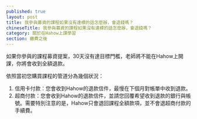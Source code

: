 ```yaml
---
published: true
layout: post
title: 我參與募資的課程如果沒有達標的話怎麼辦，會退錢嗎？
chineseTitle: 我參與募資的課程如果沒有達標的話怎麼辦，會退錢嗎？
category: 關於在Hahow上課學習
section: 繳費之後
---
```


 

如果你參與的課程募資提案，30天沒有達目標門檻，老師將不能在Hahow上開課，你將會收到全額退款。

依照當初您購買課程的管道分為幾個狀況：
1. 信用卡付款：您會收到Hahow的退款信件，最慢在下個月對帳單中收到退款。
2. 超商付款：您會收到Hahow的退款信件，並請您回覆希望收到退款的銀行與帳號。需要特別注意的是，Hahow只會退回課程全額款項，並不會退超商付款的手續費。

